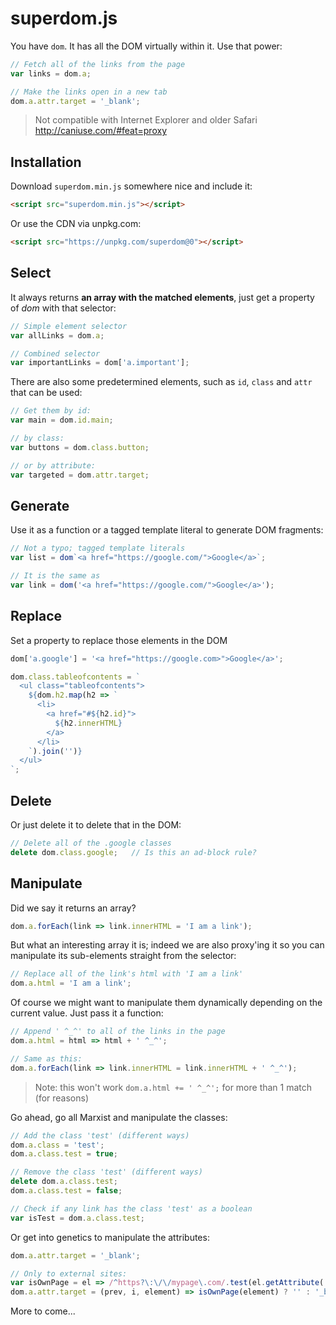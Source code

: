 # superdom.js

You have `dom`. It has all the DOM virtually within it. Use that power:

```js
// Fetch all of the links from the page
var links = dom.a;

// Make the links open in a new tab
dom.a.attr.target = '_blank';
```

> Not compatible with Internet Explorer and older Safari http://caniuse.com/#feat=proxy


## Installation

Download `superdom.min.js` somewhere nice and include it:

```html
<script src="superdom.min.js"></script>
```

Or use the CDN via unpkg.com:

```html
<script src="https://unpkg.com/superdom@0"></script>
```



## Select

It always returns **an array with the matched elements**, just get a property of *dom* with that selector:

```js
// Simple element selector
var allLinks = dom.a;

// Combined selector
var importantLinks = dom['a.important'];
```

There are also some predetermined elements, such as `id`, `class` and `attr` that can be used:

```js
// Get them by id:
var main = dom.id.main;

// by class:
var buttons = dom.class.button;

// or by attribute:
var targeted = dom.attr.target;
```



## Generate

Use it as a function or a tagged template literal to generate DOM fragments:

```js
// Not a typo; tagged template literals
var list = dom`<a href="https://google.com/">Google</a>`;

// It is the same as
var link = dom('<a href="https://google.com/">Google</a>');
```



## Replace

Set a property to replace those elements in the DOM

```js
dom['a.google'] = '<a href="https://google.com>">Google</a>';

dom.class.tableofcontents = `
  <ul class="tableofcontents">
    ${dom.h2.map(h2 => `
      <li>
        <a href="#${h2.id}">
          ${h2.innerHTML}
        </a>
      </li>
    `).join('')}
  </ul>
`;
```


## Delete

Or just delete it to delete that in the DOM:

```js
// Delete all of the .google classes
delete dom.class.google;   // Is this an ad-block rule?
```



## Manipulate

Did we say it returns an array?

```js
dom.a.forEach(link => link.innerHTML = 'I am a link');
```

But what an interesting array it is; indeed we are also proxy'ing it so you can manipulate its sub-elements straight from the selector:

```js
// Replace all of the link's html with 'I am a link'
dom.a.html = 'I am a link';
```

Of course we might want to manipulate them dynamically depending on the current value. Just pass it a function:

```js
// Append ' ^_^' to all of the links in the page
dom.a.html = html => html + ' ^_^';

// Same as this:
dom.a.forEach(link => link.innerHTML = link.innerHTML + ' ^_^');
```

> Note: this won't work `dom.a.html += ' ^_^';` for more than 1 match (for reasons)

Go ahead, go all Marxist and manipulate the classes:

```js
// Add the class 'test' (different ways)
dom.a.class = 'test';
dom.a.class.test = true;

// Remove the class 'test' (different ways)
delete dom.a.class.test;
dom.a.class.test = false;

// Check if any link has the class 'test' as a boolean
var isTest = dom.a.class.test;
```

Or get into genetics to manipulate the attributes:

```js
dom.a.attr.target = '_blank';

// Only to external sites:
var isOwnPage = el => /^https?\:\/\/mypage\.com/.test(el.getAttribute('href');
dom.a.attr.target = (prev, i, element) => isOwnPage(element) ? '' : '_blank';
```

More to come...
